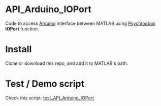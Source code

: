 # API_Arduino_IOPort

Code to access [Arduino](https://www.arduino.cc/) interface between MATLAB using [Psychtoobox](http://psychtoolbox.org/) **IOPort** function.

# Install
Clone or download this repo, and add it to MATLAB's path.

# Test / Demo script
Check this script: [test_API_Arduino_IOPort](test_API_Arduino_IOPort.m)
